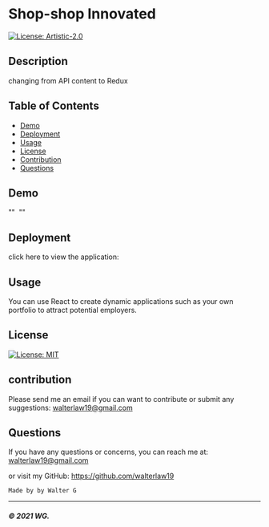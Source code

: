 # Shop-shop Innovated

[![License: Artistic-2.0](https://img.shields.io/badge/License-Perl-0298c3.svg)](https://opensource.org/licenses/Artistic-2.0)

## Description
changing from API content to Redux

## Table of Contents

* [Demo](#demo)
* [Deployment](#deployment)
* [Usage](#usage)
* [License](#license)
* [Contribution](#contribution)
* [Questions](#questions)

## Demo

![]()""
![]() ""
<!-- ![](Readme-images/screenshot3.PNG) "" -->


## Deployment

click here to view the application:
<!-- https://walterlaw19.github.io/react-portfolio/ -->

## Usage
You can use React to create dynamic applications such as your own portfolio to attract potential employers.
 
## License

[![License: MIT](https://img.shields.io/badge/License-MIT-yellow.svg)](https://opensource.org/licenses/MIT)

## contribution

Please send me an email if you can want to contribute or submit any suggestions: walterlaw19@gmail.com

## Questions

If you have any questions or concerns, you can reach me at: walterlaw19@gmail.com

or visit my GitHub: https://github.com/walterlaw19

```
Made by by Walter G
```

---
##### © 2021 WG.